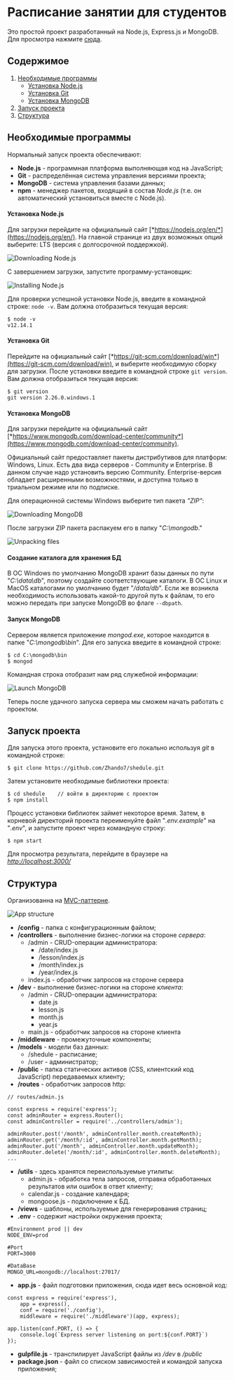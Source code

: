 # Расписание занятии для студентов

Это простой проект разработанный на Node.js, Express.js и MongoDB.\
Для просмотра нажмите [сюда](http://innovation-center.herokuapp.com/).

## Содержимое

1. [Необходимые программы](#необходимые-программы)
    * [Установка Node.js](#установка-nodejs)
    * [Установка Git](#установка-git)
    * [Установка MongoDB](#установка-mongodb)
2. [Запуск проекта](#запуск-проекта)
3. [Структура](#структура)

## Необходимые программы

Нормальный запуск проекта обеспечивают:
* **Node.js** - программная платформа выполняющая код на JavaScript;
* **Git** - распределённая система управления версиями проекта;
* **MongoDB** - система управления базами данных;
* **npm** - менеджер пакетов, входящий в состав *Node.js* (т.е. он автоматический установиться вместе с Node.js).

#### Установка Node.js 

Для загрузки перейдите на официальный сайт [*https://nodejs.org/en/*](https://nodejs.org/en/). На главной странице из двух возможных опций выберите: LTS (версия с долгосрочной поддержкой).

![Downloading Node.js](https://metanit.com/web/nodejs/pics/1.1.png)

С завершением загрузки, запустите программу-установщик:

![Installing Node.js](https://metanit.com/web/nodejs/pics/1.2.png)

Для проверки успешной установки Node.js, введите в командной строке: `node -v`. Вам должна отобразиться текущая версия:
```
$ node -v
v12.14.1
```

#### Установка Git

Перейдите на официальный сайт [*https://git-scm.com/download/win*](https://git-scm.com/download/win), и выберите необходимую сборку для загрузки. После установки введите в командной строке `git version`. Вам должна отобразиться текущая версия:
```
$ git version
git version 2.26.0.windows.1
```

#### Установка MongoDB

Для загрузки перейдите на официальный сайт [*https://www.mongodb.com/download-center/community*](https://www.mongodb.com/download-center/community).

Официальный сайт предоставляет пакеты дистрибутивов для платформ: Windows, Linux. Есть два вида серверов - Community и Enterprise. В данном случае надо установить версию Community. Enterprise-версия обладает расширенными возможностями, и доступна только в триальном режиме или по подписке.

Для операционной системы Windows выберите тип пакета *"ZIP"*:

![Downloading MongoDB](https://metanit.com/nosql/mongodb/pics/1.6.png)

После загрузки ZIP пакета распакуем его в папку "*C:\mongodb*."

![Unpacking files](https://metanit.com/nosql/mongodb/pics/1.1.png)

#### Создание каталога для хранения БД

В ОС Windows по умолчанию MongoDB хранит базы данных по пути "*C:\data\db*", поэтому создайте соответствующие каталоги. В ОС Linux и MacOS каталогами по умолчанию будет "*/data/db*". Если же возникла необходимость использовать какой-то другой путь к файлам, то его можно передать при запуске MongoDB во флаге `--dbpath`.

#### Запуск MongoDB

Сервером является приложение *mongod.exe*, которое находится в папке "*C:\mongodb\bin*". Для его запуска введите в командной строке:
```
$ cd C:\mongodb\bin
$ mongod
```
Командная строка отобразит нам ряд служебной информации:

![Launch MongoDB](https://metanit.com/nosql/mongodb/pics/1.2.png)

Теперь после удачного запуска сервера мы сможем начать работать с проектом.

## Запуск проекта

Для запуска этого проекта, установите его локально используя *git* в командной строке:
```
$ git clone https://github.com/Zhando7/shedule.git
```

Затем установите необходимые библиотеки проекта:
```
$ cd shedule    // войти в директорию с проектом
$ npm install
```

Процесс установки библиотек займет некоторое время. Затем, в корневой директорий проекта переименуйте файл "*.env.example*" на "*.env*", и запустите проект через командную строку:
```
$ npm start
```

Для просмотра результата, перейдите в браузере на [*http://localhost:3000/*](http://localhost:3000/)

## Структура

Организованна на [MVC-паттерне](https://ru.wikipedia.org/wiki/Model-View-Controller).

![App structure](https://i.ibb.co/BcG0H9S/app-structure.png)

+ **/config** - папка с конфигурационным файлом;
+ **/controllers** - выполнение бизнес-логики на стороне *сервера*:
    + /admin - CRUD-операции администратора:
        + /date/index.js 
        + /lesson/index.js 
        + /month/index.js 
        + /year/index.js 
    + index.js - обработчик запросов на стороне сервера
+ **/dev** - выполнение бизнес-логики на стороне *клиента*:
    + /admin - CRUD-операции администратора:
        + date.js
        + lesson.js
        + month.js
        + year.js
    + main.js - обработчик запросов на стороне клиента
+ **/middleware** - промежуточные компоненты;
+ **/models** - модели баз данных:
    + /shedule - расписание;
    + /user - администратор;
+ **/public** - папка статических активов (CSS, клиентский код JavaScript) передаваемых клиенту;
+ **/routes** - обработчик запросов http:
```
// routes/admin.js

const express = require('express');
const adminRouter = express.Router();
const adminController = require('../controllers/admin');

adminRouter.post('/month', adminController.month.createMonth);
adminRouter.get('/month/:id', adminController.month.getMonth);
adminRouter.put('/month', adminController.month.updateMonth);
adminRouter.delete('/month/:id', adminController.month.deleteMonth);
...
```
+ **/utils** - здесь хранятся переиспользуемые утилиты:
    + admin.js - обработка тела запросов, отправка обработанных результатов или ошибок в ответ клиенту;
    + calendar.js - создание календаря;
    + mongoose.js - подключение к БД.
+ **/views** - шаблоны, используемые для генерирования страниц;
+ **.env** - содержит настройки окружения проекта;
```
#Environment prod || dev
NODE_ENV=prod

#Port
PORT=3000

#DataBase
MONGO_URL=mongodb://localhost:27017/
```
+ **app.js** - файл подготовки приложения, сюда идет весь основной код:
```
const express = require('express'),
    app = express(),
    conf = require('./config'),
    middleware = require('./middleware')(app, express);

app.listen(conf.PORT, () => {
    console.log(`Express server listening on port:${conf.PORT}`)
});
```
+ **gulpfile.js** - транспилирует JavaScript файлы из */dev* в */public*
+ **package.json** - файл со списком зависимостей и командой запуска приложения;